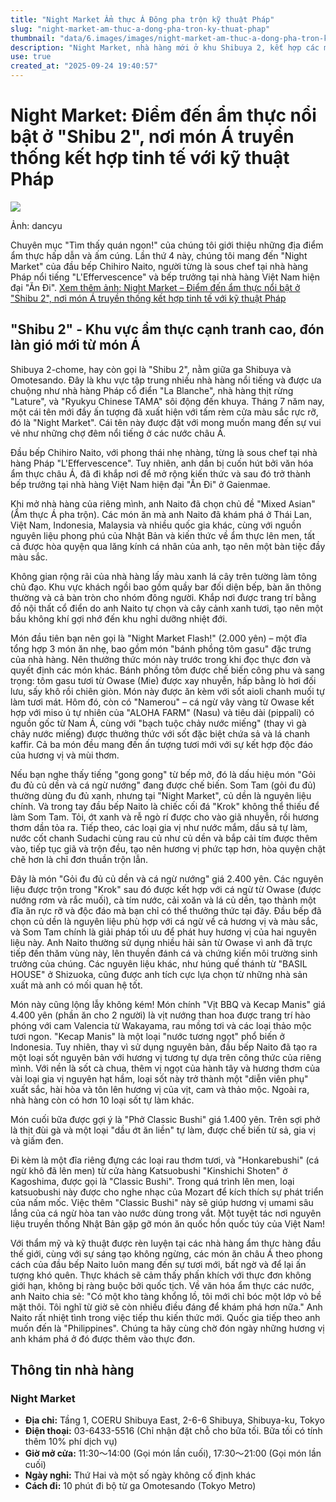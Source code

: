 ```yaml
---
title: "Night Market Ẩm thực Á Đông pha trộn kỹ thuật Pháp"
slug: "night-market-am-thuc-a-dong-pha-tron-ky-thuat-phap"
thumbnail: "data/6.images/images/night-market-am-thuc-a-dong-pha-tron-ky-thuat-phap.webp"
description: "Night Market, nhà hàng mới ở khu Shibuya 2, kết hợp các món ăn truyền thống châu Á với kỹ thuật nấu ăn Pháp tinh tế, do đầu bếp Chihiro Naito sáng lập."
use: true
created_at: "2025-09-24 19:40:57"
---
```


# Night Market: Điểm đến ẩm thực nổi bật ở "Shibu 2", nơi món Á truyền thống kết hợp tinh tế với kỹ thuật Pháp

![](/images/20250924-00009934-dancyu-000-1-view.webp)

Ảnh: dancyu

Chuyên mục "Tìm thấy quán ngon!" của chúng tôi giới thiệu những địa điểm ẩm thực hấp dẫn và ấm cúng. Lần thứ 4 này, chúng tôi mang đến "Night Market" của đầu bếp Chihiro Naito, người từng là sous chef tại nhà hàng Pháp nổi tiếng "L'Effervescence" và bếp trưởng tại nhà hàng Việt Nam hiện đại "Ăn Đi".
[Xem thêm ảnh: Night Market – Điểm đến ẩm thực nổi bật ở "Shibu 2", nơi món Á truyền thống kết hợp tinh tế với kỹ thuật Pháp](https://dancyu.jp/read/2025_00009934_images.html)

## "Shibu 2" - Khu vực ẩm thực cạnh tranh cao, đón làn gió mới từ món Á

Shibuya 2-chome, hay còn gọi là "Shibu 2", nằm giữa ga Shibuya và Omotesando. Đây là khu vực tập trung nhiều nhà hàng nổi tiếng và được ưa chuộng như nhà hàng Pháp cổ điển "La Blanche", nhà hàng thịt rừng "Lature", và "Ryukyu Chinese TAMA" sôi động đến khuya. Tháng 7 năm nay, một cái tên mới đầy ấn tượng đã xuất hiện với tấm rèm cửa màu sắc rực rỡ, đó là "Night Market". Cái tên này được đặt với mong muốn mang đến sự vui vẻ như những chợ đêm nổi tiếng ở các nước châu Á.

Đầu bếp Chihiro Naito, với phong thái nhẹ nhàng, từng là sous chef tại nhà hàng Pháp "L'Effervescence". Tuy nhiên, anh dần bị cuốn hút bởi văn hóa ẩm thực châu Á, đã đi khắp nơi để mở rộng kiến thức và sau đó trở thành bếp trưởng tại nhà hàng Việt Nam hiện đại "Ăn Đi" ở Gaienmae.

Khi mở nhà hàng của riêng mình, anh Naito đã chọn chủ đề "Mixed Asian" (Ẩm thực Á pha trộn). Các món ăn mà anh Naito đã khám phá ở Thái Lan, Việt Nam, Indonesia, Malaysia và nhiều quốc gia khác, cùng với nguồn nguyên liệu phong phú của Nhật Bản và kiến thức về ẩm thực lên men, tất cả được hòa quyện qua lăng kính cá nhân của anh, tạo nên một bàn tiệc đầy màu sắc.

Không gian rộng rãi của nhà hàng lấy màu xanh lá cây trên tường làm tông chủ đạo. Khu vực khách ngồi bao gồm quầy bar đối diện bếp, bàn ăn thông thường và cả bàn tròn cho nhóm đông người. Khắp nơi được trang trí bằng đồ nội thất cổ điển do anh Naito tự chọn và cây cảnh xanh tươi, tạo nên một bầu không khí gợi nhớ đến khu nghỉ dưỡng nhiệt đới.

Món đầu tiên bạn nên gọi là "Night Market Flash!" (2.000 yên) – một đĩa tổng hợp 3 món ăn nhẹ, bao gồm món "bánh phồng tôm gasu" đặc trưng của nhà hàng. Nên thưởng thức món này trước trong khi đọc thực đơn và quyết định các món khác. Bánh phồng tôm được chế biến công phu và sang trọng: tôm gasu tươi từ Owase (Mie) được xay nhuyễn, hấp bằng lò hơi đối lưu, sấy khô rồi chiên giòn. Món này được ăn kèm với sốt aioli chanh muối tự làm tươi mát. Hôm đó, còn có "Namerou" – cá ngừ vây vàng từ Owase kết hợp với miso ủ tự nhiên của "ALOHA FARM" (Nasu) và tiêu dài (pippali) có nguồn gốc từ Nam Á, cùng với "bạch tuộc chảy nước miếng" (thay vì gà chảy nước miếng) được thưởng thức với sốt đặc biệt chứa sả và lá chanh kaffir. Cả ba món đều mang đến ấn tượng tươi mới với sự kết hợp độc đáo của hương vị và mùi thơm.

Nếu bạn nghe thấy tiếng "gong gong" từ bếp mở, đó là dấu hiệu món "Gỏi đu đủ củ dền và cá ngừ nướng" đang được chế biến. Som Tam (gỏi đu đủ) thường dùng đu đủ xanh, nhưng tại "Night Market", củ dền là nguyên liệu chính. Và trong tay đầu bếp Naito là chiếc cối đá "Krok" không thể thiếu để làm Som Tam. Tỏi, ớt xanh và rễ ngò rí được cho vào giã nhuyễn, rồi hương thơm dần tỏa ra. Tiếp theo, các loại gia vị như nước mắm, dầu sả tự làm, nước cốt chanh Sudachi cùng rau củ như củ dền và bắp cải tím được thêm vào, tiếp tục giã và trộn đều, tạo nên hương vị phức tạp hơn, hòa quyện chặt chẽ hơn là chỉ đơn thuần trộn lẫn.

Đây là món "Gỏi đu đủ củ dền và cá ngừ nướng" giá 2.400 yên. Các nguyên liệu được trộn trong "Krok" sau đó được kết hợp với cá ngừ từ Owase (được nướng rơm và rắc muối), cà tím nước, cải xoăn và lá củ dền, tạo thành một đĩa ăn rực rỡ và độc đáo mà bạn chỉ có thể thưởng thức tại đây. Đầu bếp đã chọn củ dền là nguyên liệu phù hợp với cá ngừ về cả hương vị và màu sắc, và Som Tam chính là giải pháp tối ưu để phát huy hương vị của hai nguyên liệu này. Anh Naito thường sử dụng nhiều hải sản từ Owase vì anh đã trực tiếp đến thăm vùng này, lên thuyền đánh cá và chứng kiến môi trường sinh trưởng của chúng. Các nguyên liệu khác, như húng quế thánh từ "BASIL HOUSE" ở Shizuoka, cũng được anh tích cực lựa chọn từ những nhà sản xuất mà anh có mối quan hệ tốt.

Món này cũng lộng lẫy không kém! Món chính "Vịt BBQ và Kecap Manis" giá 4.400 yên (phần ăn cho 2 người) là vịt nướng than hoa được trang trí hào phóng với cam Valencia từ Wakayama, rau mồng tơi và các loại thảo mộc tươi ngon. "Kecap Manis" là một loại "nước tương ngọt" phổ biến ở Indonesia. Tuy nhiên, thay vì sử dụng nguyên bản, đầu bếp Naito đã tạo ra một loại sốt nguyên bản với hương vị tương tự dựa trên công thức của riêng mình. Với nền là sốt cà chua, thêm vị ngọt của hành tây và hương thơm của vài loại gia vị nguyên hạt hầm, loại sốt này trở thành một "diễn viên phụ" xuất sắc, hài hòa và tôn lên hương vị của vịt, cam và thảo mộc. Ngoài ra, nhà hàng còn có hơn 10 loại sốt tự làm khác.

Món cuối bữa được gợi ý là "Phở Classic Bushi" giá 1.400 yên. Trên sợi phở là thịt đùi gà và một loại "dầu ớt ăn liền" tự làm, được chế biến từ sả, gia vị và giấm đen.

Đi kèm là một đĩa riêng đựng các loại rau thơm tươi, và "Honkarebushi" (cá ngừ khô đã lên men) từ cửa hàng Katsuobushi "Kinshichi Shoten" ở Kagoshima, được gọi là "Classic Bushi". Trong quá trình lên men, loại katsuobushi này được cho nghe nhạc của Mozart để kích thích sự phát triển của nấm mốc. Việc thêm "Classic Bushi" này sẽ giúp hương vị umami sâu lắng của cá ngừ hòa tan vào nước dùng trong vắt. Một tuyệt tác nơi nguyên liệu truyền thống Nhật Bản gặp gỡ món ăn quốc hồn quốc túy của Việt Nam!

Với thẩm mỹ và kỹ thuật được rèn luyện tại các nhà hàng ẩm thực hàng đầu thế giới, cùng với sự sáng tạo không ngừng, các món ăn châu Á theo phong cách của đầu bếp Naito luôn mang đến sự tươi mới, bất ngờ và để lại ấn tượng khó quên. Thực khách sẽ cảm thấy phấn khích với thực đơn không giới hạn, không bị ràng buộc bởi quốc tịch. Về văn hóa ẩm thực các nước, anh Naito chia sẻ: "Có một kho tàng khổng lồ, tôi mới chỉ bóc một lớp vỏ bề mặt thôi. Tôi nghĩ từ giờ sẽ còn nhiều điều đáng để khám phá hơn nữa." Anh Naito rất nhiệt tình trong việc tiếp thu kiến thức mới. Quốc gia tiếp theo anh muốn đến là "Philippines". Chúng ta hãy cùng chờ đón ngày những hương vị anh khám phá ở đó được thêm vào thực đơn.

## Thông tin nhà hàng

### Night Market
*   **Địa chỉ:** Tầng 1, COERU Shibuya East, 2-6-6 Shibuya, Shibuya-ku, Tokyo
*   **Điện thoại:** 03-6433-5516 (Chỉ nhận đặt chỗ cho bữa tối. Bữa tối có tính thêm 10% phí dịch vụ)
*   **Giờ mở cửa:** 11:30～14:00 (Gọi món lần cuối), 17:30～21:00 (Gọi món lần cuối)
*   **Ngày nghỉ:** Thứ Hai và một số ngày không cố định khác
*   **Cách đi:** 10 phút đi bộ từ ga Omotesando (Tokyo Metro)